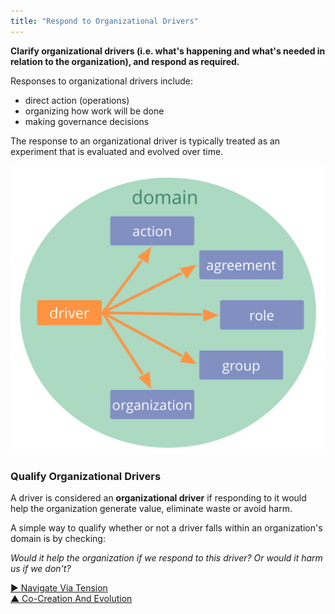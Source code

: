 ```yaml
---
title: "Respond to Organizational Drivers"
---
```




**Clarify organizational drivers (i.e. what's happening and what's needed in relation to the organization), and respond as required.**

Responses to organizational drivers include:

- direct action (operations)
- organizing how work will be done 
- making governance decisions

The response to an organizational driver is typically treated as an experiment that is evaluated and evolved over time.

![Possible responses to organizational drivers](img/driver-domain/driver-response-full.png)

### Qualify Organizational Drivers

A driver is considered an **organizational driver** if responding to it would help the organization generate value, eliminate waste or avoid harm.

A simple way to qualify whether or not a driver falls within an organization's domain is by checking:

_Would it help the organization if we respond to this driver? Or would it harm us if we don't?_


[&#9654; Navigate Via Tension](navigate-via-tension.html)<br/>[&#9650; Co-Creation And Evolution](co-creation-and-evolution.html)

